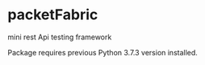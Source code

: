 # packetFabric
mini rest Api testing framework

Package requires previous Python 3.7.3 version installed.
